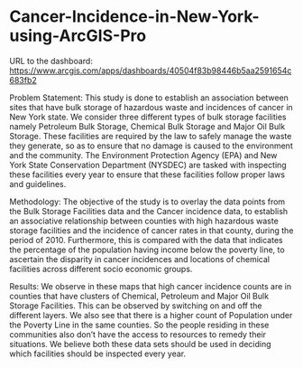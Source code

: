 # Cancer-Incidence-in-New-York-using-ArcGIS-Pro
URL to the dashboard:
https://www.arcgis.com/apps/dashboards/40504f83b98446b5aa2591654c683fb2

Problem Statement:
This study is done to establish an association between sites that have bulk storage of hazardous waste and incidences of cancer in New York state. We consider three different types of bulk storage facilities namely Petroleum Bulk Storage, Chemical Bulk Storage and Major Oil Bulk Storage. These facilities are required by the law to safely manage the waste they generate, so as to ensure that no damage is caused to the environment and the community. The Environment Protection Agency (EPA) and New York State Conservation Department (NYSDEC) are tasked with inspecting these facilities every year to ensure that these facilities follow proper laws and guidelines.

Methodology:
The objective of the study is to overlay the data points from the Bulk Storage Facilities data and the Cancer incidence data, to establish an associative relationship between counties with high hazardous waste storage facilities and the incidence of cancer rates in that county, during the period of 2010. Furthermore, this is compared with the data that indicates the percentage of the population having income below the poverty line, to ascertain the disparity in cancer incidences and locations of chemical facilities across different socio economic groups. 

Results:
We observe in these maps that high cancer incidence counts are in counties that have clusters of Chemical, Petroleum and Major Oil Bulk Storage Facilities. This can be observed by switching on and off the different layers. We also see that there is a higher count of Population under the Poverty Line in the same counties. So the people residing in these communities also don’t have the access to resources to remedy their situations. We believe both these data sets should be used in deciding which facilities should be inspected every year.
